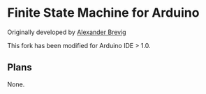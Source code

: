 # Finite State Machine for Arduino

Originally developed by [Alexander Brevig](http://playground.arduino.cc/code/LED)

This fork has been modified for Arduino IDE > 1.0.

## Plans

None.
